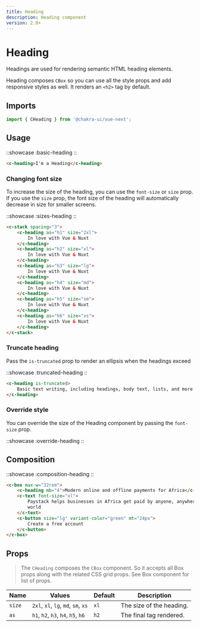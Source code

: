 ```yaml
---
title: Heading
description: Heading component
version: 2.0+
---
```


# Heading

Headings are used for rendering semantic HTML heading elements.

Heading composes `CBox` so you can use all the style props and add responsive styles as well. It renders an `<h2>` tag by default.

## Imports 

```js
import { CHeading } from '@chakra-ui/vue-next';
```

## Usage

::showcase
:basic-heading
::


```html
<c-heading>I'm a Heading</c-heading>
```

### Changing font size

To increase the size of the heading, you can use the `font-size` or `size` prop. If you use the `size` prop, the font size of the heading will automatically decrease in size for smaller screens.

::showcase
:sizes-heading
::

```html
<c-stack spacing="3">
    <c-heading as="h1" size="2xl">
        In love with Vue & Nuxt
    </c-heading>
    <c-heading as="h2" size="xl">
        In love with Vue & Nuxt
    </c-heading>
    <c-heading as="h3" size="lg">
        In love with Vue & Nuxt
    </c-heading>
    <c-heading as="h4" size="md">
        In love with Vue & Nuxt
    </c-heading>
    <c-heading as="h5" size="sm">
        In love with Vue & Nuxt
    </c-heading>
    <c-heading as="h6" size="xs">
        In love with Vue & Nuxt
    </c-heading>
</c-stack>
```

### Truncate heading

Pass the `is-truncated` prop to render an ellipsis when the headings exceed

::showcase
:truncated-heading
::

```html
<c-heading is-truncated>
    Basic text writing, including headings, body text, lists, and more.
</c-heading>
```

### Override style

You can override the size of the Heading component by passing the `font-size` prop.

::showcase
:override-heading
::

## Composition

::showcase
:composition-heading
::

```html
<c-box max-w="32rem">
    <c-heading mb="4">Modern online and offline payments for Africa</c-heading>
    <c-text font-size="xl">
        Paystack helps businesses in Africa get paid by anyone, anywhere in the
        world
    </c-text>
    <c-button size="lg" variant-color="green" mt="24px">
        Create a free account
    </c-button>
</c-box>
```

## Props

> The `CHeading` composes the `CBox` component. So it accepts all Box props along with the related CSS grid props. See Box component for list of props.

| Name   | Values                              | Default | Description              |
|--------|-------------------------------------|---------|--------------------------|
| `size` | `2xl`, `xl`, `lg`, `md`, `sm`, `xs` | `xl`    | The size of the heading. |
| `as`   | `h1`, `h2`, `h3`, `h4`, `h5`, `h6`  | `h2`    | The final tag rendered.  |
